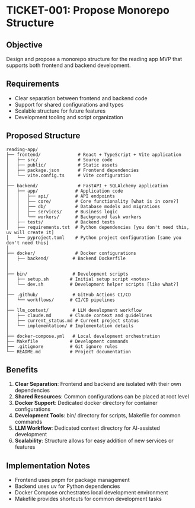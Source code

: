 # TICKET-001: Propose Monorepo Structure

## Objective
Design and propose a monorepo structure for the reading app MVP that supports both frontend and backend development.

## Requirements
- Clear separation between frontend and backend code
- Support for shared configurations and types
- Scalable structure for future features
- Development tooling and script organization

## Proposed Structure
```
reading-app/
├── frontend/              # React + TypeScript + Vite application
│   ├── src/               # Source code
│   ├── public/            # Static assets
│   ├── package.json       # Frontend dependencies
│   └── vite.config.ts     # Vite configuration
│
├── backend/               # FastAPI + SQLAlchemy application
│   ├── app/              # Application code
│   │   ├── api/          # API endpoints
│   │   ├── core/         # Core functionality [what is in core?]
│   │   ├── db/           # Database models and migrations
│   │   ├── services/     # Business logic
│   │   └── workers/      # Background task workers
│   ├── tests/            # Backend tests
│   ├── requirements.txt  # Python dependencies [you don't need this, uv will create it]
│   └── pyproject.toml    # Python project configuration [same you don't need this]
│
├── docker/               # Docker configurations
│   ├── backend/         # Backend Dockerfile
│   
│
├── bin/                 # Development scripts
│   ├── setup.sh        # Initial setup script <notes>
│   └── dev.sh          # Development helper scripts [like what?]
│
├── .github/             # GitHub Actions CI/CD
│   └── workflows/      # CI/CD pipelines
│
├── llm_context/         # LLM development workflow
│   ├── claude.md       # Claude context and guidelines
│   ├── current_status.md # Current project status
│   └── implementation/ # Implementation details
│
├── docker-compose.yml   # Local development orchestration
├── Makefile            # Development commands
├── .gitignore          # Git ignore rules
└── README.md           # Project documentation
```

## Benefits
1. **Clear Separation**: Frontend and backend are isolated with their own dependencies
2. **Shared Resources**: Common configurations can be placed at root level
3. **Docker Support**: Dedicated docker directory for container configurations
4. **Development Tools**: bin/ directory for scripts, Makefile for common commands
5. **LLM Workflow**: Dedicated context directory for AI-assisted development
6. **Scalability**: Structure allows for easy addition of new services or features

## Implementation Notes
- Frontend uses pnpm for package management
- Backend uses uv for Python dependencies
- Docker Compose orchestrates local development environment
- Makefile provides shortcuts for common development tasks

